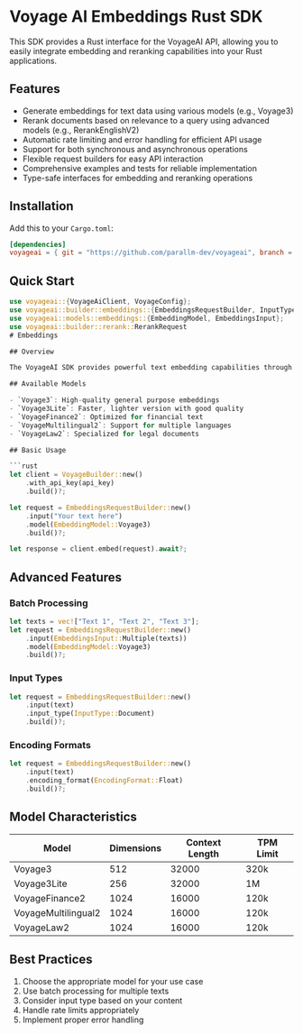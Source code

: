 # Voyage AI Embeddings Rust SDK

This SDK provides a Rust interface for the VoyageAI API, allowing you to easily integrate embedding and reranking capabilities into your Rust applications.

## Features

- Generate embeddings for text data using various models (e.g., Voyage3)
- Rerank documents based on relevance to a query using advanced models (e.g., RerankEnglishV2)
- Automatic rate limiting and error handling for efficient API usage
- Support for both synchronous and asynchronous operations
- Flexible request builders for easy API interaction
- Comprehensive examples and tests for reliable implementation
- Type-safe interfaces for embedding and reranking operations

## Installation

Add this to your `Cargo.toml`:

```toml
[dependencies]
voyageai = { git = "https://github.com/parallm-dev/voyageai", branch = "main" }
```

## Quick Start

```rust
use voyageai::{VoyageAiClient, VoyageConfig};
use voyageai::builder::embeddings::{EmbeddingsRequestBuilder, InputType};
use voyageai::models::embeddings::{EmbeddingModel, EmbeddingsInput};
use voyageai::builder::rerank::RerankRequest
# Embeddings

## Overview

The VoyageAI SDK provides powerful text embedding capabilities through various models optimized for different use cases.

## Available Models

- `Voyage3`: High-quality general purpose embeddings
- `Voyage3Lite`: Faster, lighter version with good quality
- `VoyageFinance2`: Optimized for financial text
- `VoyageMultilingual2`: Support for multiple languages
- `VoyageLaw2`: Specialized for legal documents

## Basic Usage

```rust
let client = VoyageBuilder::new()
    .with_api_key(api_key)
    .build()?;

let request = EmbeddingsRequestBuilder::new()
    .input("Your text here")
    .model(EmbeddingModel::Voyage3)
    .build()?;

let response = client.embed(request).await?;
```

## Advanced Features

### Batch Processing
```rust
let texts = vec!["Text 1", "Text 2", "Text 3"];
let request = EmbeddingsRequestBuilder::new()
    .input(EmbeddingsInput::Multiple(texts))
    .model(EmbeddingModel::Voyage3)
    .build()?;
```

### Input Types
```rust
let request = EmbeddingsRequestBuilder::new()
    .input(text)
    .input_type(InputType::Document)
    .build()?;
```

### Encoding Formats
```rust
let request = EmbeddingsRequestBuilder::new()
    .input(text)
    .encoding_format(EncodingFormat::Float)
    .build()?;
```

## Model Characteristics

| Model | Dimensions | Context Length | TPM Limit |
|-------|------------|----------------|-----------|
| Voyage3 | 512 | 32000 | 320k |
| Voyage3Lite | 256 | 32000 | 1M |
| VoyageFinance2 | 1024 | 16000 | 120k |
| VoyageMultilingual2 | 1024 | 16000 | 120k |
| VoyageLaw2 | 1024 | 16000 | 120k |

## Best Practices

1. Choose the appropriate model for your use case
2. Use batch processing for multiple texts
3. Consider input type based on your content
4. Handle rate limits appropriately
5. Implement proper error handling
